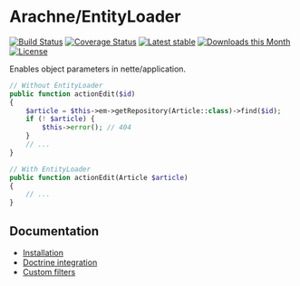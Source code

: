 Arachne/EntityLoader
====

[![Build Status](https://img.shields.io/travis/Arachne/EntityLoader/master.svg?style=flat-square)](https://travis-ci.org/Arachne/EntityLoader/branches)
[![Coverage Status](https://img.shields.io/coveralls/Arachne/EntityLoader/master.svg?style=flat-square)](https://coveralls.io/github/Arachne/EntityLoader?branch=master)
[![Latest stable](https://img.shields.io/packagist/v/arachne/entity-loader.svg?style=flat-square)](https://packagist.org/packages/arachne/entity-loader)
[![Downloads this Month](https://img.shields.io/packagist/dm/arachne/entity-loader.svg?style=flat-square)](https://packagist.org/packages/arachne/entity-loader)
[![License](https://img.shields.io/badge/license-MIT-blue.svg?style=flat-square)](https://github.com/Arachne/EntityLoader/blob/master/license.md)

Enables object parameters in nette/application.

```php
// Without EntityLoader
public function actionEdit($id)
{
	$article = $this->em->getRepository(Article::class)->find($id);
	if (! $article) {
		$this->error(); // 404
	}
	// ...
}

// With EntityLoader
public function actionEdit(Article $article)
{
	// ...
}
```

Documentation
----

- [Installation](docs/installation.md)
- [Doctrine integration](docs/doctrine-integration.md)
- [Custom filters](docs/custom-filters.md)
